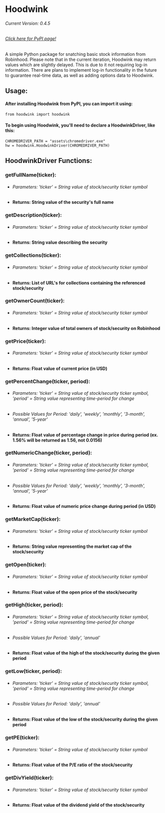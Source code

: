 # Hoodwink
###### Current Version: 0.4.5
###### [Click here for PyPI page!](https://pypi.org/project/Hoodwink/)
A simple Python package for snatching basic stock information from Robinhood. Please note that in the current iteration, Hoodwink may return values which are slightly delayed. This is due to it not requiring log-in information. There are plans to implement log-in functionality in the future to guarantee real-time data, as well as adding options data to Hoodwink.


## Usage:

#### After installing Hoodwink from PyPI, you can import it using:
```
from hoodwink import hoodwink
```
#### To begin using Hoodwink, you'll need to declare a HoodwinkDriver, like this:
```
CHROMEDRIVER_PATH = "assets\chromedriver.exe"
hw = hoodwink.HoodwinkDriver(CHROMEDRIVER_PATH)
```

## HoodwinkDriver Functions:

### getFullName(ticker):
* ###### Parameters: 'ticker' = String value of stock/security ticker symbol
* #### Returns: String value of the security's full name

### getDescription(ticker):
* ###### Parameters: 'ticker' = String value of stock/security ticker symbol
* #### Returns: String value describing the security

### getCollections(ticker):
* ###### Parameters: 'ticker' = String value of stock/security ticker symbol
* #### Returns: List of URL's for collections containing the referenced stock/security

### getOwnerCount(ticker):
* ###### Parameters: 'ticker' = String value of stock/security ticker symbol
* #### Returns: Integer value of total owners of stock/security on Robinhood

### getPrice(ticker):
* ###### Parameters: 'ticker' = String value of stock/security ticker symbol
* #### Returns: Float value of current price (in USD)

### getPercentChange(ticker, period):
* ###### Parameters: 'ticker' = String value of stock/security ticker symbol, 'period' = String value representing time-period for change
* ###### Possible Values for Period: 'daily', 'weekly', 'monthly', '3-month', 'annual', '5-year'
* #### Returns: Float value of percentage change in price during period (ex. 1.56% will be returned as 1.56, not 0.0156)

### getNumericChange(ticker, period):
* ###### Parameters: 'ticker' = String value of stock/security ticker symbol, 'period' = String value representing time-period for change
* ###### Possible Values for Period: 'daily', 'weekly', 'monthly', '3-month', 'annual', '5-year'
* #### Returns: Float value of numeric price change during period (in USD)

### getMarketCap(ticker):
* ###### Parameters: 'ticker' = String value of stock/security ticker symbol
* #### Returns: String value representing the market cap of the stock/security

### getOpen(ticker):
* ###### Parameters: 'ticker' = String value of stock/security ticker symbol
* #### Returns: Float value of the open price of the stock/security

### getHigh(ticker, period):
* ###### Parameters: 'ticker' = String value of stock/security ticker symbol, 'period' = String value representing time-period for change
* ###### Possible Values for Period: 'daily', 'annual'
* #### Returns: Float value of the high of the stock/security during the given period

### getLow(ticker, period):
* ###### Parameters: 'ticker' = String value of stock/security ticker symbol, 'period' = String value representing time-period for change
* ###### Possible Values for Period: 'daily', 'annual'
* #### Returns: Float value of the low of the stock/security during the given period

### getPE(ticker):
* ###### Parameters: 'ticker' = String value of stock/security ticker symbol
* #### Returns: Float value of the P/E ratio of the stock/security

### getDivYield(ticker):
* ###### Parameters: 'ticker' = String value of stock/security ticker symbol
* #### Returns: Float value of the dividend yield of the stock/security

